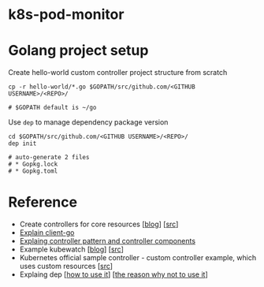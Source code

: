 # k8s-pod-monitor

# Golang project setup

Create hello-world custom controller project structure from scratch

```
cp -r hello-world/*.go $GOPATH/src/github.com/<GITHUB USERNAME>/<REPO>/

# $GOPATH default is ~/go
```

Use `dep` to manage dependency package version

```
cd $GOPATH/src/github.com/<GITHUB USERNAME>/<REPO>/
dep init

# auto-generate 2 files
# * Gopkg.lock
# * Gopkg.toml
```


# Reference

* Create controllers for core resources [[blog](https://medium.com/@trstringer/create-kubernetes-controllers-for-core-and-custom-resources-62fc35ad64a3)] [[src](https://github.com/trstringer/k8s-controller-core-resource)]
* [Explain client-go](https://www.kubernetes.org.cn/1309.html)
* [Explaing controller pattern and controller components](https://engineering.bitnami.com/articles/a-deep-dive-into-kubernetes-controllers.html)
* Example kubewatch [[blog](https://engineering.bitnami.com/articles/kubewatch-an-example-of-kubernetes-custom-controller.html)] [[src](https://github.com/bitnami-labs/kubewatch)]
* Kubernetes official sample controller - custom controller example, which uses custom resources [[src](https://github.com/kubernetes/sample-controller)]
* Explaing dep [[how to use it](https://github.com/kevingo/dep-example)] [[the reason why not to use it](https://blog.wu-boy.com/2017/03/golang-dependency-management-tool-dep/)]